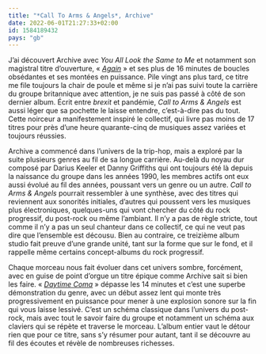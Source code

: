 ```yaml
---
title: "*Call To Arms & Angels*, Archive"
date: 2022-06-01T21:27:33+02:00
id: 1584189432
pays: "gb"
---
```


J’ai découvert Archive avec *You All Look the Same to Me* et notamment son magistral titre d’ouverture, « [*Again*](https://www.youtube.com/watch?v=EkhY4YXX6x4) » et ses plus de 16 minutes de boucles obsédantes et ses montées en puissance. Pile vingt ans plus tard, ce titre me file toujours la chair de poule et même si je n’ai pas suivi toute la carrière du groupe britannique avec attention, je ne suis pas passé à côté de son dernier album. Écrit entre *brexit* et pandémie, *Call to Arms & Angels* est aussi léger que sa pochette le laisse entendre, c’est-à-dire pas du tout. Cette noirceur a manifestement inspiré le collectif, qui livre pas moins de 17 titres pour près d’une heure quarante-cinq de musiques assez variées et toujours réussies.

Archive a commencé dans l’univers de la trip-hop, mais a exploré par la suite plusieurs genres au fil de sa longue carrière. Au-delà du noyau dur composé par Darius Keeler et Danny Griffiths qui ont toujours été là depuis la naissance du groupe dans les années 1990, les membres actifs ont eux aussi évolué au fil des années, poussant vers un genre ou un autre. *Call to Arms & Angels* pourrait ressembler à une synthèse, avec des titres qui reviennent aux sonorités initiales, d’autres qui poussent vers les musiques plus électroniques, quelques-uns qui vont chercher du côté du rock progressif, du post-rock ou même l’ambiant. Il n’y a pas de règle stricte, tout comme il n’y a pas un seul chanteur dans ce collectif, ce qui ne veut pas dire que l’ensemble est décousu. Bien au contraire, ce treizième album studio fait preuve d’une grande unité, tant sur la forme que sur le fond, et il rappelle même certains concept-albums du rock progressif. 

Chaque morceau nous fait évoluer dans cet univers sombre, forcément, avec en guise de point d’orgue un titre épique comme Archive sait si bien les faire. « [*Daytime Coma*](https://www.youtube.com/watch?v=PqCT8KEb5HU) » dépasse les 14 minutes et c’est une superbe démonstration du genre, avec un début assez lent qui monte très progressivement en puissance pour mener à une explosion sonore sur la fin qui vous laisse lessivé. C’est un schéma classique dans l’univers du post-rock, mais avec tout le savoir faire du groupe et notamment un schéma aux claviers qui se répète et traverse le morceau. L’album entier vaut le détour rien que pour ce titre, sans s’y résumer pour autant, tant il se découvre au fil des écoutes et révèle de nombreuses richesses.
